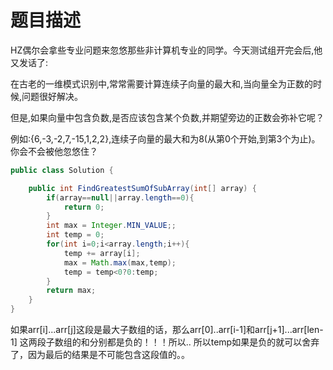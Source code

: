 题目描述
==============================
HZ偶尔会拿些专业问题来忽悠那些非计算机专业的同学。今天测试组开完会后,他又发话了:

在古老的一维模式识别中,常常需要计算连续子向量的最大和,当向量全为正数的时候,问题很好解决。

但是,如果向量中包含负数,是否应该包含某个负数,并期望旁边的正数会弥补它呢？

例如:{6,-3,-2,7,-15,1,2,2},连续子向量的最大和为8(从第0个开始,到第3个为止)。你会不会被他忽悠住？
```java
public class Solution {

    public int FindGreatestSumOfSubArray(int[] array) {
        if(array==null||array.length==0){
            return 0;
        }
        int max = Integer.MIN_VALUE;;
        int temp = 0;
        for(int i=0;i<array.length;i++){
            temp += array[i];
            max = Math.max(max,temp);
            temp = temp<0?0:temp;
        }
        return max;
    }
}
```
如果arr[i]...arr[j]这段是最大子数组的话，那么arr[0]..arr[i-1]和arr[j+1]...arr[len-1]
这两段子数组的和分别都是负的！！！所以..
所以temp如果是负的就可以舍弃了，因为最后的结果是不可能包含这段值的。。

